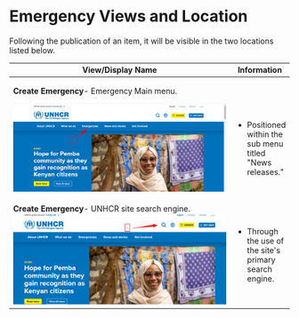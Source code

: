 # Emergency Views and Location

Following the publication of an item, it will be visible in the two locations listed below.

<table><thead><tr><th width="438">View/Display Name</th><th>Information</th></tr></thead><tbody><tr><td><p><strong>Create Emergency</strong>- Emergency Main menu.</p><p><img src="../../../../drupal-platform-docs/.gitbook/assets/image (95).png" alt="" data-size="original"></p></td><td><p><br></p><ul><li>Positioned within the sub menu titled "News releases."<br></li></ul></td></tr><tr><td><strong>Create Emergency</strong>- UNHCR site search engine.<br><img src="../../../../drupal-platform-docs/.gitbook/assets/image (92).png" alt=""></td><td><ul><li>Through the use of the site's primary search engine.</li></ul></td></tr></tbody></table>
